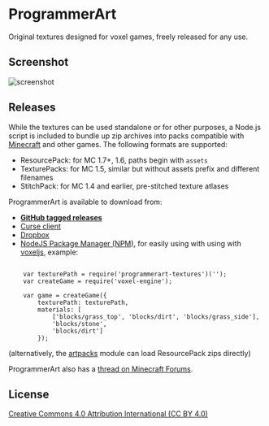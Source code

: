 ProgrammerArt
=============

Original textures designed for voxel games, freely released for any use.

## Screenshot

![screenshot](http://i.imgur.com/bmm7HK4.png "Screenshot")

## Releases

While the textures can be used standalone or for other purposes, a Node.js script is included to
bundle up zip archives into packs compatible with [Minecraft](https://minecraft.net/) and other
games. The following formats are supported:

* ResourcePack: for MC 1.7+, 1.6, paths begin with `assets`
* TexturePacks: for MC 1.5, similar but without assets prefix and different filenames
* StitchPack: for MC 1.4 and earlier, pre-stitched texture atlases

ProgrammerArt is available to download from:

* **[GitHub tagged releases](https://github.com/deathcap/ProgrammerArt/releases)**
* [Curse client](http://www.curse.com/search?type=texture-packs&search=programmerart)
* [Dropbox](https://github.com/deathcap/ProgrammerArt/issues/9#issuecomment-33195856) 
* [NodeJS Package Manager (NPM)](https://npmjs.org/package/programmerart-textures), for easily using with using with [voxeljs](http://voxeljs.com/), example:

```

    var texturePath = require('programmerart-textures')('');
    var createGame = require('voxel-engine');

    var game = createGame({
        texturePath: texturePath,
        materials: [
            ['blocks/grass_top', 'blocks/dirt', 'blocks/grass_side'],
            'blocks/stone',
            'blocks/dirt']
        });

```

(alternatively, the [artpacks](https://github.com/deathcap/artpacks) module can load ResourcePack zips directly)


ProgrammerArt also has a [thread on Minecraft Forums](http://www.minecraftforum.net/topic/2145418-).


## License

[Creative Commons 4.0 Attribution International (CC BY 4.0)](http://creativecommons.org/licenses/by/4.0/)


